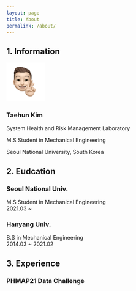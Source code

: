 ```yaml
---
layout: page
title: About
permalink: /about/
---
```


## 1. Information

<img src="/public/img/kth1.png" style="width:20%; height:auto">

### Taehun Kim <br>

<a href="https://www.instagram.com/tae_____hun/"><i class="fa fa-instagram" aria-hidden="true"></i></a>


<i class="fa fa-instagram" aria-hidden="true"></i>

System Health and Risk Management Laboratory

M.S Student in Mechanical Engineering

Seoul National University, South Korea

## 2. Eudcation

### Seoul National Univ.
M.S Student in Mechanical Engineering<br>
2021.03 ~

### Hanyang Univ.
B.S in Mechanical Engineering<br>
2014.03 ~ 2021.02

## 3. Experience

### PHMAP21 Data Challenge
